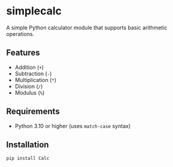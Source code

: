 # simplecalc

A simple Python calculator module that supports basic arithmetic operations.

## Features

- Addition (`+`)
- Subtraction (`-`)
- Multiplication (`*`)
- Division (`/`)
- Modulus (`%`)

## Requirements

- Python 3.10 or higher (uses `match-case` syntax)

## Installation

```bash
pip install Calc
